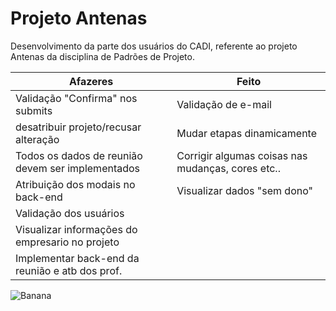 Projeto Antenas
===============

Desenvolvimento da parte dos usuários do CADI, referente ao projeto Antenas da disciplina de Padrões de Projeto.

|                    **Afazeres**                  |      **Feito**      |
---------------------------------------------------|----------------------------------------------------------------------|
Validação "Confirma" nos submits                   | Validação de e-mail                                                  |
desatribuir projeto/recusar alteração              | Mudar etapas dinamicamente                                           |
Todos os dados de reunião devem ser implementados  | Corrigir algumas coisas nas mudanças, cores etc..                      |
Atribuição dos modais no back-end                  | Visualizar dados "sem dono"                                          |
Validação dos usuários                             |                                                                      |
Visualizar informações do empresario no projeto    |                                                                      |               
Implementar back-end da reunião e atb dos prof.    |                                                                      |   



![Banana](http://cdn.osxdaily.com/wp-content/uploads/2013/07/dancing-banana.gif "Olha a bananinha dançando!")

